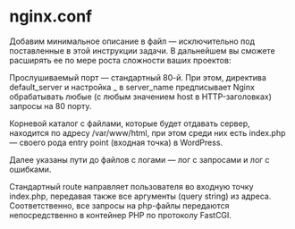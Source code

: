 
# nginx.conf
Добавим минимальное описание в файл — исключительно под поставленные в этой инструкции задачи. В дальнейшем вы сможете расширять ее по мере роста сложности ваших проектов:

Прослушиваемый порт — стандартный 80-й. При этом, директива default_server и настройка _ в server_name предписывает Nginx обрабатывать любые (с любым значением host в HTTP-заголовках) запросы на 80 порту.

Корневой каталог с файлами, которые будет отдавать сервер, находится по адресу /var/www/html, при этом среди них есть index.php — своего рода entry point (входная точка) в WordPress.

Далее указаны пути до файлов с логами — лог с запросами и лог с ошибками.

Стандартный route направляет пользователя во входную точку index.php, передавая также все аргументы (query string) из адреса. Соответственно, все запросы на php-файлы передаются непосредственно в контейнер PHP по протоколу FastCGI.

